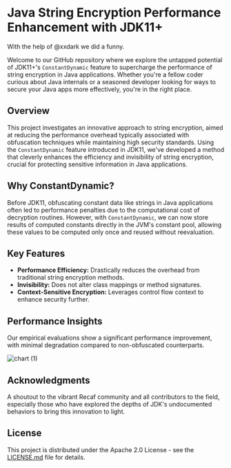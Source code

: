 Java String Encryption Performance Enhancement with JDK11+
==========================================================

With the help of @xxdark we did a funny. 

Welcome to our GitHub repository where we explore the untapped potential of JDK11+'s `ConstantDynamic` feature to supercharge the performance of string encryption in Java applications. Whether you're a fellow coder curious about Java internals or a seasoned developer looking for ways to secure your Java apps more effectively, you're in the right place.

Overview
--------

This project investigates an innovative approach to string encryption, aimed at reducing the performance overhead typically associated with obfuscation techniques while maintaining high security standards. Using the `ConstantDynamic` feature introduced in JDK11, we've developed a method that cleverly enhances the efficiency and invisibility of string encryption, crucial for protecting sensitive information in Java applications.

Why ConstantDynamic?
--------------------

Before JDK11, obfuscating constant data like strings in Java applications often led to performance penalties due to the computational cost of decryption routines. However, with `ConstantDynamic`, we can now store results of computed constants directly in the JVM's constant pool, allowing these values to be computed only once and reused without reevaluation.

Key Features
------------

*   **Performance Efficiency:** Drastically reduces the overhead from traditional string encryption methods.
*   **Invisibility:** Does not alter class mappings or method signatures.
*   **Context-Sensitive Encryption:** Leverages control flow context to enhance security further.

Performance Insights
--------------------

Our empirical evaluations show a significant performance improvement, with minimal degradation compared to non-obfuscated counterparts. 

![chart (1)](https://github.com/skidfuscatordev/constant-dynamic-research/assets/30368557/9e820c3d-762f-49bc-b038-ecd158a758b9)

Acknowledgments
---------------

A shoutout to the vibrant Recaf community and all contributors to the field, especially those who have explored the depths of JDK's undocumented behaviors to bring this innovation to light.

License
-------

This project is distributed under the Apache 2.0 License - see the [LICENSE.md](LICENSE.md) file for details.
